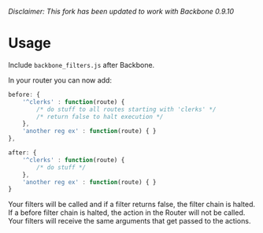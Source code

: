 _Disclaimer: This fork has been updated to work with Backbone 0.9.10_

# Usage

Include `backbone_filters.js` after Backbone.

In your router you can now add:

```javascript
before: {
	'^clerks' : function(route) {
		/* do stuff to all routes starting with 'clerks' */
		/* return false to halt execution */
	},
	'another reg ex' : function(route) { }
},

after: {
	'^clerks' : function(route) {
		/* do stuff */
	},
	'another reg ex' : function(route) { }	
}
```

Your filters will be called and if a filter returns false, the filter chain is halted.
If a before filter chain is halted, the action in the Router will not be called. Your
filters will receive the same arguments that get passed to the actions.